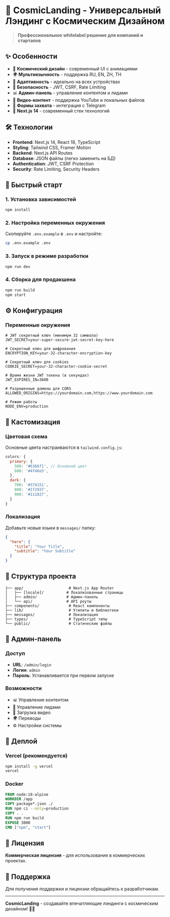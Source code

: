 # 🚀 CosmicLanding - Универсальный Лэндинг с Космическим Дизайном

> **Профессиональное whitelabel решение для компаний и стартапов**

## ✨ Особенности

- 🌌 **Космический дизайн** - современный UI с анимациями
- 🌍 **Мультиязычность** - поддержка RU, EN, ZH, TH
- 📱 **Адаптивность** - идеально на всех устройствах
- 🔐 **Безопасность** - JWT, CSRF, Rate Limiting
- 📊 **Админ-панель** - управление контентом и лидами
- 🎥 **Видео-контент** - поддержка YouTube и локальных файлов
- 📧 **Формы захвата** - интеграция с Telegram
- 🚀 **Next.js 14** - современный стек технологий

## 🛠️ Технологии

- **Frontend**: Next.js 14, React 18, TypeScript
- **Styling**: Tailwind CSS, Framer Motion
- **Backend**: Next.js API Routes
- **Database**: JSON файлы (легко заменить на БД)
- **Authentication**: JWT, CSRF Protection
- **Security**: Rate Limiting, Security Headers

## 🚀 Быстрый старт

### 1. Установка зависимостей
```bash
npm install
```

### 2. Настройка переменных окружения
Скопируйте `.env.example` в `.env` и настройте:
```bash
cp .env.example .env
```

### 3. Запуск в режиме разработки
```bash
npm run dev
```

### 4. Сборка для продакшена
```bash
npm run build
npm start
```

## ⚙️ Конфигурация

### Переменные окружения
```env
# JWT секретный ключ (минимум 32 символа)
JWT_SECRET=your-super-secure-jwt-secret-key-here

# Секретный ключ для шифрования
ENCRYPTION_KEY=your-32-character-encryption-key

# Секретный ключ для cookies
COOKIE_SECRET=your-32-character-cookie-secret

# Время жизни JWT токена (в секундах)
JWT_EXPIRES_IN=3600

# Разрешенные домены для CORS
ALLOWED_ORIGINS=https://yourdomain.com,https://www.yourdomain.com

# Режим работы
NODE_ENV=production
```

## 🎨 Кастомизация

### Цветовая схема
Основные цвета настраиваются в `tailwind.config.js`:
```js
colors: {
  primary: {
    500: '#6366f1', // Основной цвет
    600: '#4f46e5',
  },
  dark: {
    700: '#374151',
    800: '#1f2937',
    900: '#111827',
  }
}
```

### Локализация
Добавьте новые языки в `messages/` папку:
```json
{
  "hero": {
    "title": "Your Title",
    "subtitle": "Your Subtitle"
  }
}
```

## 📁 Структура проекта

```
├── app/                    # Next.js App Router
│   ├── [locale]/          # Локализованные страницы
│   ├── admin/             # Админ-панель
│   └── api/               # API роуты
├── components/             # React компоненты
├── lib/                    # Утилиты и библиотеки
├── messages/               # Локализация
├── types/                  # TypeScript типы
└── public/                 # Статические файлы
```

## 🔐 Админ-панель

### Доступ
- **URL**: `/admin/login`
- **Логин**: `admin`
- **Пароль**: Устанавливается при первом запуске

### Возможности
- 📊 Управление контентом
- 👥 Управление лидами
- 🎥 Загрузка видео
- 🌍 Переводы
- ⚙️ Настройки системы

## 🚀 Деплой

### Vercel (рекомендуется)
```bash
npm install -g vercel
vercel
```

### Docker
```dockerfile
FROM node:18-alpine
WORKDIR /app
COPY package*.json ./
RUN npm ci --only=production
COPY . .
RUN npm run build
EXPOSE 3000
CMD ["npm", "start"]
```

## 📄 Лицензия

**Коммерческая лицензия** - для использования в коммерческих проектах.

## 🤝 Поддержка

Для получения поддержки и лицензии обращайтесь к разработчикам.

---

**CosmicLanding** - создавайте впечатляющие лэндинги с космическим дизайном! 🚀✨ 